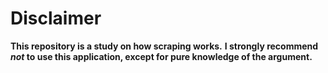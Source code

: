 # Disclaimer

**This repository is a study on how scraping works.**
**I strongly recommend _not_ to use this application, except for pure knowledge of the argument.** 
